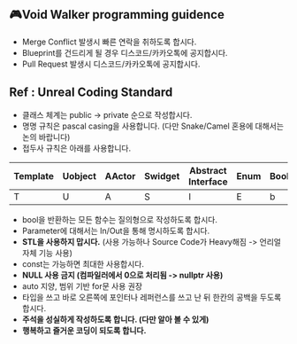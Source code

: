 ## 🎮Void Walker programming guidence

- Merge Conflict 발생시 빠른 연락을 취하도록 합시다.
- Blueprint를 건드리게 될 경우 디스코드/카카오톡에 공지합시다.
- Pull Request 발생시 디스코드/카카오톡에 공지합시다.

## Ref : Unreal Coding Standard
- 클래스 체계는 public -> private 순으로 작성합시다.
- 명명 규칙은 pascal casing을 사용합니다. (다만 Snake/Camel 혼용에 대해서는 논의 바랍니다)
- 접두사 규칙은 아래를 사용합니다.

| Template | Uobject | AActor | Swidget | Abstract Interface | Enum | Bool | Etc
| --- | --- | --- | --- | --- | --- | --- | --- |
| T | U | A | S | I | E | b | F |

- bool을 반환하는 모든 함수는 질의형으로 작성하도록 합시다.
- Parameter에 대해서는 In/Out을 통해 명시하도록 합시다.
- **STL을 사용하지 맙시다.** (사용 가능하나 Source Code가 Heavy해짐 -> 언리얼 자체 기능 사용)
- const는 가능하면 최대한 사용합시다.
- **NULL 사용 금지 (컴파일러에서 0으로 처리됨 -> nullptr 사용)**
- auto 지양, 범위 기반 for문 사용 권장
- 타입을 쓰고 바로 오른쪽에 포인터나 레퍼런스를 쓰고 난 뒤 한칸의 공백을 두도록 합시다.
- **주석을 성실하게 작성하도록 합니다. (다만 알아 볼 수 있게)**
- **행복하고 즐거운 코딩이 되도록 합니다.**
